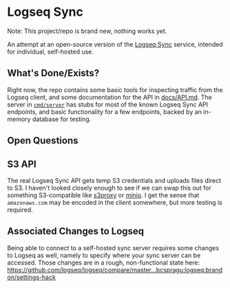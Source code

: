 # Logseq Sync

Note: This project/repo is brand new, nothing works yet.

An attempt at an open-source version of the [Logseq Sync](https://blog.logseq.com/how-to-setup-and-use-logseq-sync/) service, intended for individual, self-hosted use.

## What's Done/Exists?

Right now, the repo contains some basic tools for inspecting traffic from the Logseq client, and some documentation for the API in [docs/API.md](/docs/API.md). The server in [`cmd/server`](/cmd/server) has stubs for most of the known Logseq Sync API endpoints, and basic functionality for a few endpoints, backed by an in-memory database for testing.

## Open Questions

## S3 API

The real Logseq Sync API gets temp S3 credentials and uploads files direct to S3. I haven't looked closely enough to see if we can swap this out for something S3-compatible like [s3proxy](https://github.com/gaul/s3proxy) or [minio](https://github.com/minio/minio). I get the sense that `amazonaws.com` may be encoded in the client somewhere, but more testing is required.

## Associated Changes to Logseq

Being able to connect to a self-hosted sync server requires some changes to Logseq as well, namely to specify where your sync server can be accessed. Those changes are in a rough, non-functional state here: https://github.com/logseq/logseq/compare/master...bcspragu:logseq:brandon/settings-hack
